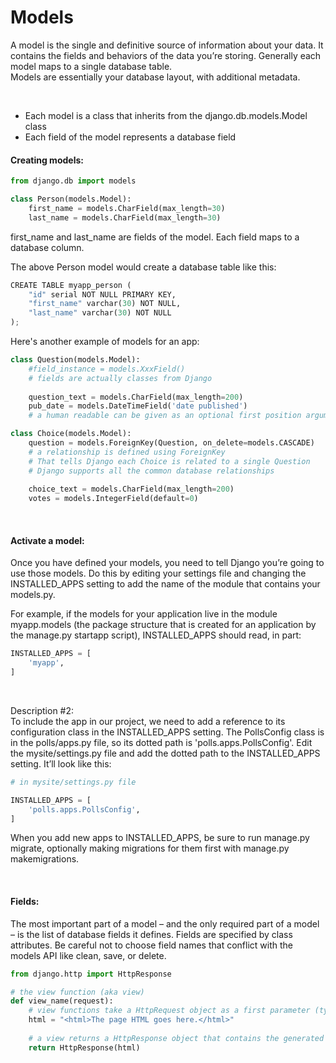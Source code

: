 # Models
A model is the single and definitive source of information about your data. It contains the fields and behaviors of the data you’re storing. Generally each model maps to a single database table.  
Models are essentially your database layout, with additional metadata.

<br>

- Each model is a class that inherits from the django.db.models.Model class
- Each field of the model represents a database field

#### Creating models:
```python
from django.db import models

class Person(models.Model):
    first_name = models.CharField(max_length=30)
    last_name = models.CharField(max_length=30)
```
first_name and last_name are fields of the model. Each field maps to a database column.

The above Person model would create a database table like this:
```python
CREATE TABLE myapp_person (
    "id" serial NOT NULL PRIMARY KEY,
    "first_name" varchar(30) NOT NULL,
    "last_name" varchar(30) NOT NULL
);
```

Here's another example of models for an app:
```python
class Question(models.Model):
    #field_instance = models.XxxField()
    # fields are actually classes from Django
    
    question_text = models.CharField(max_length=200)
    pub_date = models.DateTimeField('date published')
    # a human readable can be given as an optional first position argument

class Choice(models.Model):
    question = models.ForeignKey(Question, on_delete=models.CASCADE)
    # a relationship is defined using ForeignKey
    # That tells Django each Choice is related to a single Question
    # Django supports all the common database relationships
    
    choice_text = models.CharField(max_length=200)
    votes = models.IntegerField(default=0)
```

<br>

#### Activate a model:
Once you have defined your models, you need to tell Django you’re going to use those models. Do this by editing your settings file and changing the INSTALLED_APPS setting to add the name of the module that contains your models.py.

For example, if the models for your application live in the module myapp.models (the package structure that is created for an application by the manage.py startapp script), INSTALLED_APPS should read, in part:
```python
INSTALLED_APPS = [
    'myapp',
]
```

<br>

Description #2:  
To include the app in our project, we need to add a reference to its configuration class in the INSTALLED_APPS setting. The PollsConfig class is in the polls/apps.py file, so its dotted path is 'polls.apps.PollsConfig'. Edit the mysite/settings.py file and add the dotted path to the INSTALLED_APPS setting. It’ll look like this:
```python
# in mysite/settings.py file

INSTALLED_APPS = [
    'polls.apps.PollsConfig',
]
```

When you add new apps to INSTALLED_APPS, be sure to run manage.py migrate, optionally making migrations for them first with manage.py makemigrations.

<br>

#### Fields:
The most important part of a model – and the only required part of a model – is the list of database fields it defines. Fields are specified by class attributes. Be careful not to choose field names that conflict with the models API like clean, save, or delete.
```python
from django.http import HttpResponse

# the view function (aka view)
def view_name(request):
    # view functions take a HttpRequest object as a first parameter (typically named request)
    html = "<html>The page HTML goes here.</html>"
    
    # a view returns a HttpResponse object that contains the generated response
    return HttpResponse(html)
```

